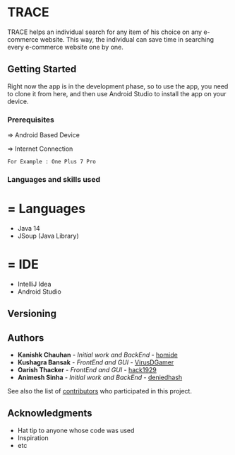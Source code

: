 # TRACE

TRACE helps an individual search for any item of his choice on any e-commerce website. This way, the individual can save time in searching every e-commerce website one by one.

## Getting Started

Right now the app is in the development phase, so to use the app, you need to clone it from here, and then use Android Studio to install the app on your device.

### Prerequisites

=> Android Based Device

=> Internet Connection 

```
For Example : One Plus 7 Pro
```

### Languages and skills used

=
Languages
=

+ Java 14
+ JSoup (Java Library)

=
IDE
=

+ IntelliJ Idea
+ Android Studio  

## Versioning
 

## Authors

* **Kanishk Chauhan** - *Initial work and BackEnd* - [homide](https://github.com/homide)
* **Kushagra Bansak** - *FrontEnd and GUI* - [VirusDGamer](https://github.com/VirusDGamer)
* **Oarish Thacker** - *FrontEnd and GUI* - [hack1929](https://github.com/hack1929)
* **Animesh Sinha** - *Initial work and BackEnd* - [deniedhash](https://github.com/deniedhash)

See also the list of [contributors](https://github.com/homide/Trace_Main/graphs/contributors) who participated in this project.

## Acknowledgments

* Hat tip to anyone whose code was used
* Inspiration
* etc

